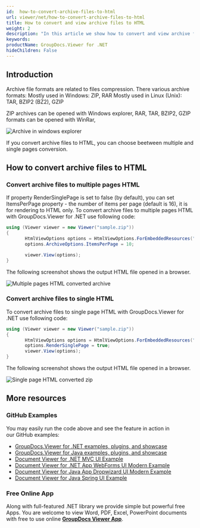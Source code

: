 ```yaml
---
id:  how-to-convert-archive-files-to-html
url: viewer/net/how-to-convert-archive-files-to-html
title: How to convert and view archive files to HTML
weight: 2
description: "In this article we show how to convert and view archive files with GroupDocs.Viewer within your .NET applications."
keywords: 
productName: GroupDocs.Viewer for .NET
hideChildren: False
---
```

## Introduction

Archive file formats are related to files compression. There various archive formats:
Mostly used in Windows: ZIP, RAR
Mostly used in Linux (Unix): TAR, BZIP2 (BZ2), GZIP

ZIP archives can be opened with Windows explorer,
RAR, TAR, BZIP2, GZIP formats can be opened with WinRar,

![Archive in windows explorer](viewer/net/images/how-to-convert-archive-files-to-html/zip-in-explorer.png)

If you convert archive files to HTML, you can choose beetween multiple and single pages conversion.

## How to convert archive files to HTML

### Convert archive files to multiple pages HTML

If property RenderSinglePage is set to false (by default), you can set ItemsPerPage property - the number of items per page (default is 16), it is for rendering to HTML only.
To convert archive files to multiple pages HTML with GroupDocs.Viewer for .NET use following code:

```csharp
using (Viewer viewer = new Viewer("sample.zip"))
{
       HtmlViewOptions options = HtmlViewOptions.ForEmbeddedResources("output_page_{0}.html");
       options.ArchiveOptions.ItemsPerPage = 10;

       viewer.View(options);
}
```

The following screenshot shows the output HTML file opened in a browser.

![Multiple pages HTML converted archive](viewer/net/images/how-to-convert-archive-files-to-html/zip-to-multiple-html.png)

### Convert archive files to single HTML

To convert archive files to single page HTML with GroupDocs.Viewer for .NET use following code:

```csharp
using (Viewer viewer = new Viewer("sample.zip"))
{
       HtmlViewOptions options = HtmlViewOptions.ForEmbeddedResources("output.html");
       options.RenderSinglePage = true;
       viewer.View(options);
}
```

The following screenshot shows the output HTML file opened in a browser.

![Single page HTML converted zip](viewer/net/images/how-to-convert-archive-files-to-html/zip-to-single-html.png)

## More resources

### GitHub Examples

You may easily run the code above and see the feature in action in our GitHub examples:

* [GroupDocs.Viewer for .NET examples, plugins, and showcase](https://github.com/groupdocs-viewer/GroupDocs.Viewer-for-.NET)
* [GroupDocs.Viewer for Java examples, plugins, and showcase](https://github.com/groupdocs-viewer/GroupDocs.Viewer-for-Java)
* [Document Viewer for .NET MVC UI Example](https://github.com/groupdocs-viewer/GroupDocs.Viewer-for-.NET-MVC)
* [Document Viewer for .NET App WebForms UI Modern Example](https://github.com/groupdocs-viewer/GroupDocs.Viewer-for-.NET-WebForms)
* [Document Viewer for Java App Dropwizard UI Modern Example](https://github.com/groupdocs-viewer/GroupDocs.Viewer-for-Java-Dropwizard)
* [Document Viewer for Java Spring UI Example](https://github.com/groupdocs-viewer/GroupDocs.Viewer-for-Java-Spring)

### Free Online App

Along with full-featured .NET library we provide simple but powerful free Apps.
You are welcome to view Word, PDF, Excel, PowerPoint documents with free to use online **[GroupDocs Viewer App](https://products.groupdocs.app/viewer)**.
